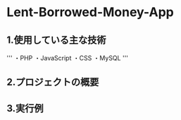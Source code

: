 # Lent-Borrowed-Money-App

## 1.使用している主な技術
'''
・PHP
・JavaScript
・CSS
・MySQL 
'''
## 2.プロジェクトの概要

## 3.実行例
